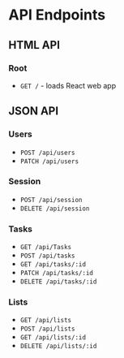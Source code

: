 # API Endpoints

## HTML API

### Root

- `GET /` - loads React web app

## JSON API

### Users

- `POST /api/users`
- `PATCH /api/users`

### Session

- `POST /api/session`
- `DELETE /api/session`

### Tasks

- `GET /api/Tasks`
- `POST /api/tasks`
- `GET /api/tasks/:id`
- `PATCH /api/tasks/:id`
- `DELETE /api/tasks/:id`

### Lists

- `GET /api/lists`
- `POST /api/lists`
- `GET /api/lists/:id`
- `DELETE /api/lists/:id`
